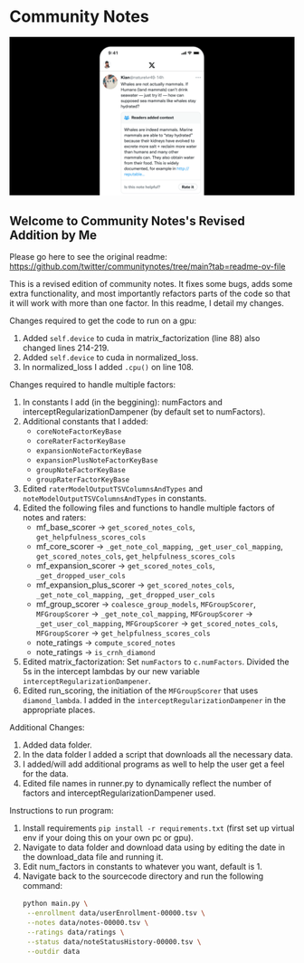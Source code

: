 # Community Notes

![](/documentation/images/help-rate-this-note-expanded.png)

## Welcome to Community Notes's Revised Addition by Me

Please go here to see the original readme: https://github.com/twitter/communitynotes/tree/main?tab=readme-ov-file

This is a revised edition of community notes. It fixes some bugs, adds some extra functionality, and most importantly refactors parts of the code so that it will work with more than one factor. In this readme, I detail my changes.

Changes required to get the code to run on a gpu:

1. Added `self.device` to cuda in matrix_factorization (line 88) also changed lines 214-219.
2. Added `self.device` to cuda in normalized_loss.
3. In normalized_loss I added `.cpu()` on line 108.

Changes required to handle multiple factors:

1. In constants I add (in the beggining): numFactors and interceptRegularizationDampener (by default set to numFactors).
2. Additional constants that I added:
   - `coreNoteFactorKeyBase`
   - `coreRaterFactorKeyBase`
   - `expansionNoteFactorKeyBase`
   - `expansionPlusNoteFactorKeyBase`
   - `groupNoteFactorKeyBase`
   - `groupRaterFactorKeyBase`
3. Edited `raterModelOutputTSVColumnsAndTypes` and `noteModelOutputTSVColumnsAndTypes` in constants.
4. Edited the following files and functions to handle multiple factors of notes and raters:
   - mf_base_scorer -> `get_scored_notes_cols`, `get_helpfulness_scores_cols`
   - mf_core_scorer -> `_get_note_col_mapping`, `_get_user_col_mapping`, `get_scored_notes_cols`, `get_helpfulness_scores_cols`
   - mf_expansion_scorer -> `get_scored_notes_cols`, `_get_dropped_user_cols`
   - mf_expansion_plus_scorer -> `get_scored_notes_cols`, `_get_note_col_mapping`, `_get_dropped_user_cols`
   - mf_group_scorer -> `coalesce_group_models`, `MFGroupScorer`, `MFGroupScorer` -> `_get_note_col_mapping`, `MFGroupScorer` -> `_get_user_col_mapping`, `MFGroupScorer` -> `get_scored_notes_cols`, `MFGroupScorer` -> `get_helpfulness_scores_cols`
   - note_ratings -> `compute_scored_notes`
   - note_ratings -> `is_crnh_diamond`
5. Edited matrix_factorization:
   Set `numFactors` to `c.numFactors`. Divided the 5s in the intercept lambdas by our new variable `interceptRegularizationDampener`.
6. Edited run_scoring, the initiation of the `MFGroupScorer` that uses `diamond_lambda`. I added in the `interceptRegularizationDampener` in the appropriate places.

Additional Changes:

1. Added data folder.
2. In the data folder I added a script that downloads all the necessary data.
3. I added/will add additional programs as well to help the user get a feel for the data.
4. Edited file names in runner.py to dynamically reflect the number of factors and interceptRegularizationDampener used.

Instructions to run program:

1. Install requirements `pip install -r requirements.txt` (first set up virtual env if your doing this on your own pc or gpu).
2. Navigate to data folder and download data using by editing the date in the download_data file and running it.
3. Edit num_factors in constants to whatever you want, default is 1.
4. Navigate back to the sourcecode directory and run the following command:
   ```bash
   python main.py \
    --enrollment data/userEnrollment-00000.tsv \
    --notes data/notes-00000.tsv \
    --ratings data/ratings \
    --status data/noteStatusHistory-00000.tsv \
    --outdir data
   ```
